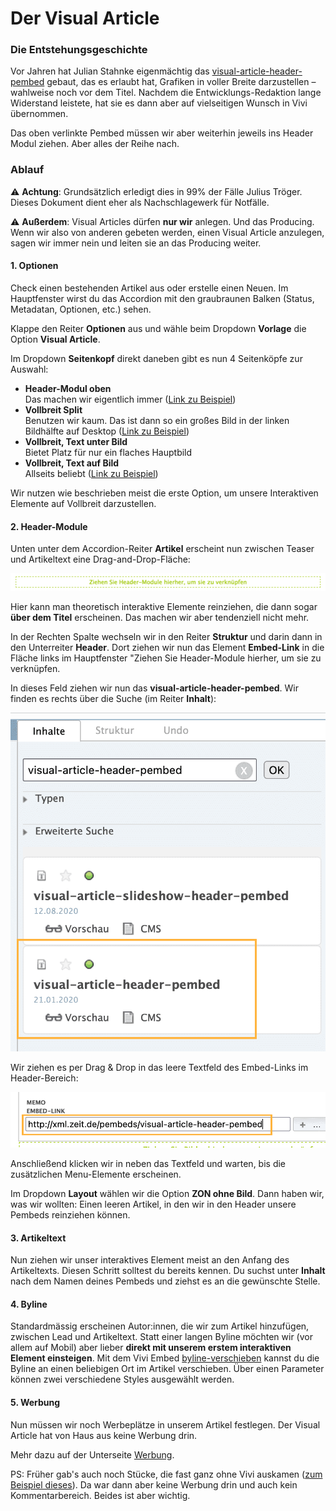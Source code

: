 # Der Visual Article

### Die Entstehungsgeschichte

Vor Jahren hat Julian Stahnke eigenmächtig das [visual-article-header-pembed](https://vivi.zeit.de/repository/pembeds/visual-article-header-pembed/@@view.html) gebaut, das es erlaubt hat, Grafiken in voller Breite darzustellen – wahlweise noch vor dem Titel. Nachdem die Entwicklungs-Redaktion lange Widerstand leistete, hat sie es dann aber auf vielseitigen Wunsch in Vivi übernommen.

Das oben verlinkte Pembed müssen wir aber weiterhin jeweils ins Header Modul ziehen. Aber alles der Reihe nach.

### Ablauf

⚠️ **Achtung**: Grundsätzlich erledigt dies in 99% der Fälle Julius Tröger. Dieses Dokument dient eher als Nachschlagewerk für Notfälle.

⚠️ **Außerdem**: Visual Articles dürfen **nur wir** anlegen. Und das Producing. Wenn wir also von anderen gebeten werden, einen Visual Article anzulegen, sagen wir immer nein und leiten sie an das Producing weiter.

#### 1. Optionen

Check einen bestehenden Artikel aus oder erstelle einen Neuen. Im Hauptfenster wirst du das Accordion mit den graubraunen Balken (Status, Metadatan, Optionen, etc.) sehen.

Klappe den Reiter **Optionen** aus und wähle beim Dropdown **Vorlage** die Option **Visual Article**.

Im Dropdown **Seitenkopf** direkt daneben gibt es nun 4 Seitenköpfe zur Auswahl:

- **Header-Modul oben**\
  Das machen wir eigentlich immer ([Link zu Beispiel](https://www.zeit.de/wissen/2022-12/schneefall-klimawandel-deutschland-deutscher-wetterdienst))
- **Vollbreit Split**\
  Benutzen wir kaum. Das ist dann so ein großes Bild in der linken Bildhälfte auf Desktop ([Link zu Beispiel](https://www.zeit.de/gesellschaft/2023-01/ueberfluss-krise-inflation-energiekrise-luxus-hamburg-rahlstedt))
- **Vollbreit, Text unter Bild**\
  Bietet Platz für nur ein flaches Hauptbild
- **Vollbreit, Text auf Bild**\
  Allseits beliebt ([Link zu Beispiel](https://www.zeit.de/gesellschaft/2023-01/migration-minderheiten-niederlande-maurice-crul-interview))

Wir nutzen wie beschrieben meist die erste Option, um unsere Interaktiven Elemente auf Vollbreit darzustellen.

#### 2. Header-Module

Unten unter dem Accordion-Reiter **Artikel** erscheint nun zwischen Teaser und Artikeltext eine Drag-and-Drop-Fläche:

![](./images/vivi_vis_art_2_header_module.png)

Hier kann man theoretisch interaktive Elemente reinziehen, die dann sogar **über dem Titel** erscheinen. Das machen wir aber tendenziell nicht mehr.

In der Rechten Spalte wechseln wir in den Reiter **Struktur** und darin dann in den Unterreiter **Header**. Dort ziehen wir nun das Element **Embed-Link** in die Fläche links im Hauptfenster "Ziehen Sie Header-Module hierher, um sie zu verknüpfen.

In dieses Feld ziehen wir nun das **visual-article-header-pembed**. Wir finden es rechts über die Suche (im Reiter **Inhalt**):

![](./images/vivi_vis_art_5_pembed_in_suche.png)

Wir ziehen es per Drag & Drop in das leere Textfeld des Embed-Links im Header-Bereich:

![](./images/vivi_vis_art_4_visual_article_header_pembed.png)

Anschließend klicken wir in neben das Textfeld und warten, bis die zusätzlichen Menu-Elemente erscheinen.

Im Dropdown **Layout** wählen wir die Option **ZON ohne Bild**. Dann haben wir, was wir wollten: Einen leeren Artikel, in den wir in den Header unsere Pembeds reinziehen können.

#### 3. Artikeltext

Nun ziehen wir unser interaktives Element meist an den Anfang des Artikeltexts. Diesen Schritt solltest du bereits kennen. Du suchst unter **Inhalt** nach dem Namen deines Pembeds und ziehst es an die gewünschte Stelle.

#### 4. Byline

Standardmässig erscheinen Autor:innen, die wir zum Artikel hinzufügen, zwischen Lead und Artikeltext. Statt einer langen Byline möchten wir (vor allem auf Mobil) aber lieber **direkt mit unserem erstem interaktiven Element einsteigen**.
Mit dem Vivi Embed [byline-verschieben](https://vivi.zeit.de/repository/administratives/embeds/byline-verschieben/@@view.html) kannst du die Byline an einen beliebigen Ort im Artikel verschieben. Über einen Parameter können zwei verschiedene Styles ausgewählt werden.

#### 5. Werbung

Nun müssen wir noch Werbeplätze in unserem Artikel festlegen. Der Visual Article hat von Haus aus keine Werbung drin.

Mehr dazu auf der Unterseite [Werbung](?path=/docs/wissen-werbung--docs).

PS: Früher gab's auch noch Stücke, die fast ganz ohne Vivi auskamen ([zum Beispiel dieses](https://www.zeit.de/feature/deutsche-bevoelkerung-stadt-land-unterschiede-vorurteile)). Da war dann aber keine Werbung drin und auch kein Kommentarbereich. Beides ist aber wichtig.
